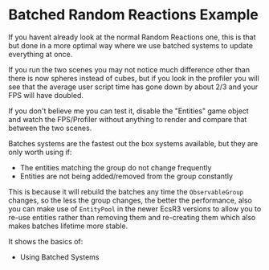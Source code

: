 # Batched Random Reactions Example

If you havent already look at the normal Random Reactions one, this is that but done in a more optimal way where we use batched systems to update everything at once.

If you run the two scenes you may not notice much difference other than there is now spheres instead of cubes, but if you look in the profiler you will see that the average 
user script time has gone down by about 2/3 and your FPS will have doubled.

If you don't believe me you can test it, disable the "Entities" game object and watch the FPS/Profiler without anything to render and compare that between the two scenes.

Batches systems are the fastest out the box systems available, but they are only worth using if:
- The entities matching the group do not change frequently
- Entities are not being added/removed from the group constantly

This is because it will rebuild the batches any time the `ObservableGroup` changes, so the less the group changes, the better the performance, also you can make use of
`EntityPool` in the newer EcsR3 versions to allow you to re-use entities rather than removing them and re-creating them which also makes batches lifetime more stable.

It shows the basics of:

- Using Batched Systems